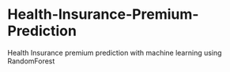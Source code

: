 # Health-Insurance-Premium-Prediction
Health Insurance premium prediction with machine learning using RandomForest
